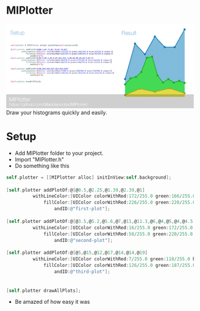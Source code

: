 MIPlotter
=========

![MIPlotter](/demo/banner.png "Draw your histograms quickly and easily.")
Draw your histograms quickly and easily.

Setup
========
+ Add MIPlotter folder to your project.
+ Import "MIPlotter.h"
+ Do something like this

```objectivec
self.plotter = [[MIPlotter alloc] initInView:self.background];
          
[self.plotter addPlotOf:@[@0.5,@2.25,@1.39,@2.39,@1]
          withLineColor:[UIColor colorWithRed:172/255.0 green:166/255.0 blue:16/255.0 alpha:1]
              fillColor:[UIColor colorWithRed:226/255.0 green:220/255.0 blue:55/255.0 alpha:1]
                  andID:@"first-plot"];
                    
[self.plotter addPlotOf:@[@3.5,@5.2,@5.6,@7,@11,@11.3,@6,@4,@5,@4,@4.5,@3.9]
          withLineColor:[UIColor colorWithRed:16/255.0 green:172/255.0 blue:14/255.0 alpha:1]
              fillColor:[UIColor colorWithRed:58/255.0 green:220/255.0 blue:77/255.0 alpha:1]
                  andID:@"second-plot"];
              
[self.plotter addPlotOf:@[@5,@15,@12,@17,@14,@14,@19]
          withLineColor:[UIColor colorWithRed:7/255.0 green:118/255.0 blue:179/255.0 alpha:1]
              fillColor:[UIColor colorWithRed:126/255.0 green:187/255.0 blue:221/255.0 alpha:1]
                  andID:@"third-plot"];
              
              
[self.plotter drawAllPlots];
```
+ Be amazed of how easy it was

